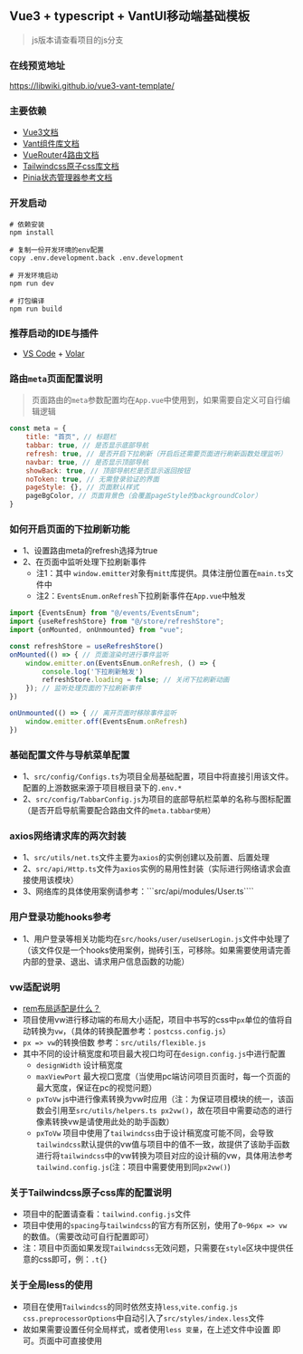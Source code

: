## Vue3 + typescript + VantUI移动端基础模板

> js版本请查看项目的js分支

### 在线预览地址

<a target="_blank" href="https://libwiki.github.io/vue3-vant-template/">https://libwiki.github.io/vue3-vant-template/ </a>

### 主要依赖

* [Vue3文档](https://v3.cn.vuejs.org/)
* [Vant组件库文档](https://vant-contrib.gitee.io/vant/)
* [VueRouter4路由文档](https://router.vuejs.org/zh/)
* [Tailwindcss原子css库文档](https://www.tailwindcss.cn/)
* [Pinia状态管理器参考文档](https://pinia.web3doc.top//)

### 开发启动

```shell
# 依赖安装
npm install

# 复制一份开发环境的env配置
copy .env.development.back .env.development

# 开发环境启动
npm run dev

# 打包编译
npm run build

```

### 推荐启动的IDE与插件

- [VS Code](https://code.visualstudio.com/) + [Volar](https://marketplace.visualstudio.com/items?itemName=Vue.volar)

### 路由```meta```页面配置说明

> 页面路由的```meta```参数配置均在```App.vue```中使用到，如果需要自定义可自行编辑逻辑

```js
const meta = {
    title: "首页", // 标题栏
    tabbar: true, // 是否显示底部导航
    refresh: true, // 是否开启下拉刷新（开启后还需要页面进行刷新函数处理监听）
    navbar: true, // 是否显示顶部导航
    showBack: true, // 顶部导航栏是否显示返回按钮
    noToken: true, // 无需登录验证的界面
    pageStyle: {}, // 页面默认样式
    pageBgColor, // 页面背景色（会覆盖pageStyle的backgroundColor）
}
```

### 如何开启页面的下拉刷新功能

* 1、设置路由meta的refresh选择为true
* 2、在页面中监听处理下拉刷新事件
    * 注1：其中 ```window.emitter```对象有```mitt```库提供。具体注册位置在```main.ts```文件中
    * 注2：```EventsEnum.onRefresh```下拉刷新事件在```App.vue```中触发

```js
import {EventsEnum} from "@/events/EventsEnum";
import {useRefreshStore} from "@/store/refreshStore";
import {onMounted, onUnmounted} from "vue";

const refreshStore = useRefreshStore()
onMounted(() => { // 页面渲染时进行事件监听
    window.emitter.on(EventsEnum.onRefresh, () => {
        console.log('下拉刷新触发')
        refreshStore.loading = false; // 关闭下拉刷新动画
    }); // 监听处理页面的下拉刷新事件
})

onUnmounted(() => { // 离开页面时移除事件监听
    window.emitter.off(EventsEnum.onRefresh)
})
```

### 基础配置文件与导航菜单配置

* 1、```src/config/Configs.ts```为项目全局基础配置，项目中将直接引用该文件。配置的上游数据来源于项目根目录下的```.env.*```
* 2、```src/config/TabbarConfig.js```为项目的底部导航栏菜单的名称与图标配置（是否开启导航需要配合路由文件的```meta.tabbar使用```）

### axios网络请求库的两次封装

* 1、```src/utils/net.ts```文件主要为```axios```的实例创建以及前置、后置处理
* 2、```src/api/Http.ts```文件为```axios```实例的易用性封装（实际进行网络请求会直接使用该模块）
* 3、网络库的具体使用案例请参考：```src/api/modules/User.ts````

### 用户登录功能hooks参考

* 1、用户登录等相关功能均在```src/hooks/user/useUserLogin.js```文件中处理了（该文件仅是一个hooks使用案例，抛砖引玉，可移除。如果需要使用请完善内部的登录、退出、请求用户信息函数的功能）


### vw适配说明
* [rem布局适配是什么？](https://www.jianshu.com/p/8feec432c01a)
* 项目使用vw进行移动端的布局大小适配，项目中书写的css中```px```单位的值将自动转换为```vw```，（具体的转换配置参考：```postcss.config.js```）
* ```px => vw```的转换倍数 参考：```src/utils/flexible.js```
* 其中不同的设计稿宽度和项目最大视口均可在```design.config.js```中进行配置
  * ```designWidth``` 设计稿宽度
  * ```maxViewPort``` 最大视口宽度（当使用pc端访问项目页面时，每一个页面的最大宽度，保证在pc的视觉问题）
  * ```pxToVw``` js中进行像素转换为vw时应用（注：为保证项目模块的统一，该函数会引用至```src/utils/helpers.ts px2vw()```，故在项目中需要动态的进行像素转换vw是请使用此处的助手函数）
  * ```pxToVw``` 项目中使用了```tailwindcss```由于设计稿宽度可能不同，会导致```tailwindcss```默认提供的vw值与项目中的值不一致，故提供了该助手函数进行将```tailwindcss```中的vw转换为项目对应的设计稿的vw，具体用法参考```tailwind.config.js```(注：项目中需要使用到同```px2vw()```)

### 关于Tailwindcss原子css库的配置说明
* 项目中的配置请查看：```tailwind.config.js```文件
* 项目中使用的```spacing```与```tailwindcss```的官方有所区别，使用了```0~96px => vw```的数值。（需要改动可自行配置即可）
* 注：项目中页面如果发现```Tailwindcss```无效问题，只需要在```style```区块中提供任意的css即可，例：```.t{}```


### 关于全局less的使用
* 项目在使用```Tailwindcss```的同时依然支持```less```,```vite.config.js css.preprocessorOptions```中自动引入了```src/styles/index.less```文件
* 故如果需要设置任何全局样式，或者使用```less 变量```，在上述文件中设置 即可。页面中可直接使用
